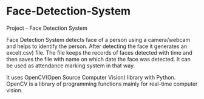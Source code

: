 # Face-Detection-System
Project - Face Detection System

Face Detection System detects face of a person using a camera/webcam and helps to identify the person.
After detecting the face it generates an excel(.csv) file.
The file keeps the records of faces detected with time and then saves the file with name on which date the face was detected.
It can be used as attendance marking system in that way.

It uses OpenCV(Open Source Computer Vision) library with Python.
OpenCV is a library of programming functions mainly for real-time computer vision.
